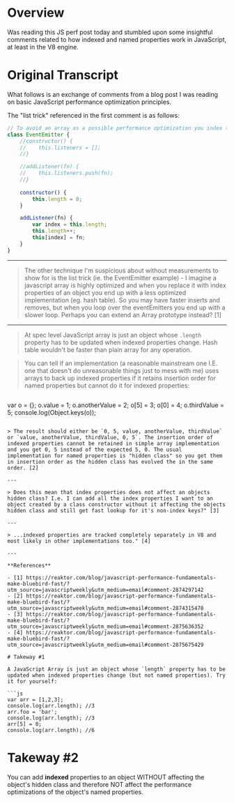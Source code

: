 # Overview

Was reading this JS perf post today and stumbled upon some insightful comments related to how indexed and named properties work in JavaScript, at least in the V8 engine.

# Original Transcript

What follows is an exchange of comments from a blog post I was reading on basic JavaScript performance optimization principles.

The "list trick" referenced in the first comment is as follows:

```js
// To avoid an array as a possible performance optimization you index the object itself
class EventEmitter {
    //constructor() {
    //    this.listeners = [];
    //}

    //addListener(fn) {
    //    this.listeners.push(fn);
    //}
    
    constructor() {
        this.length = 0;
    }

    addListener(fn) {
        var index = this.length;
        this.length++;
        this[index] = fn;
    }
}
```

---

> The other technique I'm suspicious about without measurements to show for is the list trick (ie. the EventEmitter example) - I imagine a javascript array is highly optimized and when you replace it with index properties of an object you end up with a less optimized implementation (eg. hash table). So you may have faster inserts and removes, but when you loop over the eventEmitters you end up with a slower loop. Perhaps you can extend an Array prototype instead? [1]

---

> At spec level JavaScript array is just an object whose `.length` property has to be updated when indexed properties change. Hash table wouldn't be faster than plain array for any operation.

> You can tell if an implementation (a reasonable mainstream one I.E. one that doesn't do unreasonable things just to mess with me) uses arrays to back up indexed properties if it retains insertion order for named properties but cannot do it for indexed properties:

> ```js
var o = {};
o.value = 1;
o.anotherValue = 2;
o[5] = 3;
o[0] = 4;
o.thirdValue = 5;
console.log(Object.keys(o));
```

> The result should either be `0, 5, value, anotherValue, thirdValue` or `value, anotherValue, thirdValue, 0, 5`. The insertion order of indexed properties cannot be retained in simple array implementation and you get 0, 5 instead of the expected 5, 0. The usual implementation for named properties is "hidden class" so you get them in insertion order as the hidden class has evolved the in the same order. [2]

---

> Does this mean that index properties does not affect an objects hidden class? I.e. I can add all the index properties I want to an object created by a class constructor without it affecting the objects hidden class and still get fast lookup for it's non-index keys?" [3]

---

> ...indexed properties are tracked completely separately in V8 and most likely in other implementations too." [4]

---

**References**

- [1] https://reaktor.com/blog/javascript-performance-fundamentals-make-bluebird-fast/?utm_source=javascriptweekly&utm_medium=email#comment-2874297142
- [2] https://reaktor.com/blog/javascript-performance-fundamentals-make-bluebird-fast/?utm_source=javascriptweekly&utm_medium=email#comment-2874315478
- [3] https://reaktor.com/blog/javascript-performance-fundamentals-make-bluebird-fast/?utm_source=javascriptweekly&utm_medium=email#comment-2875636352
- [4] https://reaktor.com/blog/javascript-performance-fundamentals-make-bluebird-fast/?utm_source=javascriptweekly&utm_medium=email#comment-2875675429

# Takeway #1

A JavaScript Array is just an object whose `length` property has to be updated when indexed properties change (but not named properties). Try it for yourself:

```js
var arr = [1,2,3];
console.log(arr.length); //3
arr.foo = 'bar';
console.log(arr.length); //3
arr[5] = 0;
console.log(arr.length); //6
```

# Takeway #2

You can add **indexed** properties to an object WITHOUT affecting the object's hidden class and therefore NOT affect the performance optimizations of the object's named properties.
